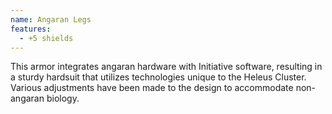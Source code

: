 ```yaml
---
name: Angaran Legs
features:
  - +5 shields
---
```

This armor integrates angaran hardware with Initiative software, resulting in a sturdy hardsuit that utilizes technologies unique to the Heleus Cluster. Various adjustments have been made to the design to accommodate non-angaran biology.